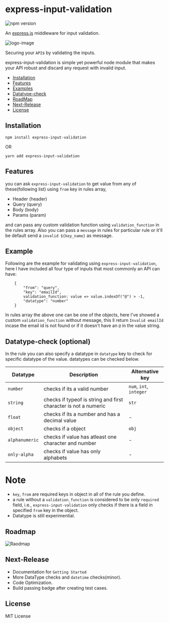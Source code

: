 # express-input-validation

![npm version](https://img.shields.io/npm/v/express-validator.svg)

An [express.js]( https://github.com/visionmedia/express ) middleware for input validation.

![logo-image](https://lh3.googleusercontent.com/-Tlf06DHQyqs/XDtJJ2TIOsI/AAAAAAAACFQ/EKOKyYdYIJ4xDIE6XIykFni01ox2AEolACL0BGAYYCw/h128/2019-01-13.png)

Securing your `API`s by validating the inputs.


express-input-validation is simple yet powerful node module that makes your API robust and discard any request with invalid input.

- [Installation](#installation)
- [Features](#features)
- [Examples](#examples)
- [Datatype-check](#datatype-check)
- [RoadMap](#roadmap)
- [Next-Release](#next-release)
- [License](#license)

## Installation
```
npm install express-input-validation
```
OR
```
yarn add express-input-validation
```
## Features
you can ask `express-input-validation` to get value from any of these(following list) using `from` key in rules array, 

- Header (header)
- Query (query)
- Body (body)
- Params (param)

and can pass any custom validation function using `validation_function` in the rules array. Also you can pass a `message` in rules for particular rule or it'll be default send a `invalid ${key_name}` as message.

## Example
Following are the example for validating using `express-input-validation`, here I have included all four type of inputs that most commonly an API can have:

```
    {
        "from": "query",
        "key": "emailId",
        validation_function: value => value.indexOf("@") > -1,
        "datatype": "number"
    }
```

In rules array the above one can be one of the objects, here I've showed a custom `validation_function` without message, this ll return `Invalid emailId` incase the email id is not found or if it doesn't have an `@` in the value string.

## Datatype-check (optional)
In the rule you can also specify a datatype in `datatype` key to check for specific datatype of the value. datatypes can be checked below.

Datatype              | Description                 | Alternative key
--------------------- | ----------------------------|---------------------
`number`              | checks if its a valid number|`num`, `int`, `integer`
`string`              | checks if typeof is string and first character is not a numeric|  `str`
`float`               | checks if its a number and has a decimal value| -
`object`              | checks if a object| `obj`
`alphanumeric`        | checks if value has atleast one character and number | -
`only-alpha`          | checks if value has only alphabets| -

# Note
- `key`, `from` are required keys in object in all of the rule you define.
- a rule without a `validation_function` is considered to be only `required` field, i.e., `express-input-validation` only checks if there is a field in specified `from` key in the object.
- Datatype is still experimential.
## Roadmap

![Raodmap](https://lh3.googleusercontent.com/-FjSo_oAplUg/XDtIqBkPS6I/AAAAAAAACFA/GuN3X8cjj30TsN5hF10XAfpJ_6TwHZRqACLcBGAs/s0/Screen%2BShot%2B2019-01-13%2Bat%2B7.46.36%2BPM.png)

## Next-Release
- Documentation for ``Getting Started``
- More DataType checks and `datetime` checks(minor).
- Code Optimization.
- Build passing badge after creating test cases.

## License

MIT License
